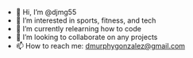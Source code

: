 - 👋 Hi, I’m @djmg55
- 👀 I’m interested in sports, fitness, and tech
- 🌱 I’m currently relearning how to code
- 💞️ I’m looking to collaborate on any projects
- 📫 How to reach me: dmurphygonzalez@gmail.com

<!---
djmg55/djmg55 is a ✨ special ✨ repository because its `README.md` (this file) appears on your GitHub profile.
You can click the Preview link to take a look at your changes.
--->
